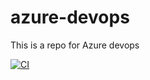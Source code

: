 # azure-devops
This is a repo for Azure devops

[![CI](https://github.com/AMStephens/azure-devops/actions/workflows/main.yml/badge.svg)](https://github.com/AMStephens/azure-devops/actions/workflows/main.yml)
